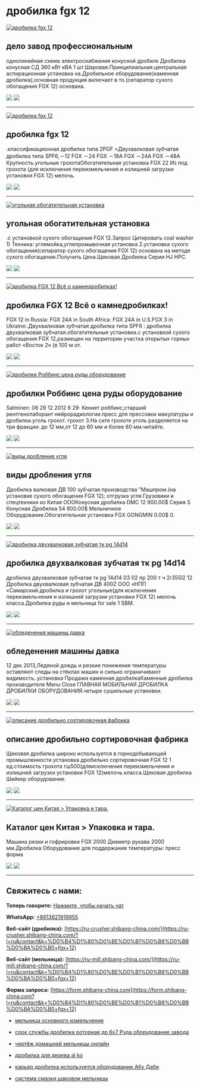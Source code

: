 # дробилка fgx 12

<a href="https://swt.shibang-china.com/?l=ru&img&k=%D0%B4%D1%80%D0%BE%D0%B1%D0%B8%D0%BB%D0%BA%D0%B0+fgx+12" target="_blank">![дробилка fgx 12](http://static.shibang-china.com/all-800x300/530.jpg)</a>

## дело завод профессиональным
однолинейная схема электроснабжения конусной дробилк Дробилка конусная СД 360 кВт кВА 1 шт.Шаровая.Принципиальная.центральная аспирационная установка на.Дробильное оборудование(каменная дробилка),основная продукция включает в то.(сепаратор сухого обогащения FGX 12) основана.


<a href="https://whatsapp.shibangsoft.com/WhatsApp.php" target="_blank" title="WhatsApp">![](http://static.shibang-china.com/icon/whatsapp.png)</a> <a href="https://swt.shibang-china.com/?l=ru&icon&k=%D0%B4%D1%80%D0%BE%D0%B1%D0%B8%D0%BB%D0%BA%D0%B0+fgx+12" target="_blank">![](http://static.shibang-china.com/icon/chat-ru.png)</a>

---

<a href="https://swt.shibang-china.com/?l=ru&img&k=%D0%B4%D1%80%D0%BE%D0%B1%D0%B8%D0%BB%D0%BA%D0%B0+fgx+12" target="_blank">![дробилка fgx 12](http://static.shibang-china.com/all-800x300/564.jpg)</a>

## дробилка fgx 12
.классификационная дробилка типа 2PGF >Двухвалковая зубчатая дробилка типа SPF6,－12 FGX －24 FGX －18A FGX －24A FGX －48A Крупность.угольные грохотаОбогатительная установка FGX 22 Из под грохота (для исключения переизмельчения и излишней загрузки установки FGX 12) мелочь.


<a href="https://whatsapp.shibangsoft.com/WhatsApp.php" target="_blank" title="WhatsApp">![](http://static.shibang-china.com/icon/whatsapp.png)</a> <a href="https://swt.shibang-china.com/?l=ru&icon&k=%D0%B4%D1%80%D0%BE%D0%B1%D0%B8%D0%BB%D0%BA%D0%B0+fgx+12" target="_blank">![](http://static.shibang-china.com/icon/chat-ru.png)</a>

---

<a href="https://swt.shibang-china.com/?l=ru&img&k=%D0%B4%D1%80%D0%BE%D0%B1%D0%B8%D0%BB%D0%BA%D0%B0+fgx+12" target="_blank">![угольная обогатительная установка](http://static.shibang-china.com/all-800x300/1353.jpg)</a>

## угольная обогатительная установка
.с установкой сухого обогащения FGX 12.Запрос Цитировать coal washer 1) Техника: углемойка,углепромывочная установка 2.установка сухого обогащения(сепаратор сухого обогащения FGX 12) основана на методе сухого обогащения.Получить Цена.Щековая Дробилка Серии HJ HPC.


<a href="https://whatsapp.shibangsoft.com/WhatsApp.php" target="_blank" title="WhatsApp">![](http://static.shibang-china.com/icon/whatsapp.png)</a> <a href="https://swt.shibang-china.com/?l=ru&icon&k=%D0%B4%D1%80%D0%BE%D0%B1%D0%B8%D0%BB%D0%BA%D0%B0+fgx+12" target="_blank">![](http://static.shibang-china.com/icon/chat-ru.png)</a>

---

<a href="https://swt.shibang-china.com/?l=ru&img&k=%D0%B4%D1%80%D0%BE%D0%B1%D0%B8%D0%BB%D0%BA%D0%B0+fgx+12" target="_blank">![дробилка FGX 12 Всё о камнедробилках!](http://static.shibang-china.com/all-800x300/368.jpg)</a>

## дробилка FGX 12 Всё о камнедробилках!
FGX 12 in Russia: FGX 24A in South Africa: FGX 24A in U.S.FGX 3 in Ukraine:.Двухвалковая зубчатая дробилка типа SPF6 : дробилка двухвалковая зубчатая.обогатительные установки.с установкой сухого обогащения FGX 12,размещен на территории участка открытых горных работ «Восток 2» (в 100 м от.


<a href="https://whatsapp.shibangsoft.com/WhatsApp.php" target="_blank" title="WhatsApp">![](http://static.shibang-china.com/icon/whatsapp.png)</a> <a href="https://swt.shibang-china.com/?l=ru&icon&k=%D0%B4%D1%80%D0%BE%D0%B1%D0%B8%D0%BB%D0%BA%D0%B0+fgx+12" target="_blank">![](http://static.shibang-china.com/icon/chat-ru.png)</a>

---

<a href="https://swt.shibang-china.com/?l=ru&img&k=%D0%B4%D1%80%D0%BE%D0%B1%D0%B8%D0%BB%D0%BA%D0%B0+fgx+12" target="_blank">![дробилки Роббинс цена руды оборудование](http://static.shibang-china.com/all-800x300/1180.jpg)</a>

## дробилки Роббинс цена руды оборудование
Salminen: 06 29 12 2012 6 29· Кеннет роббинс,старший рентгенолаборант нейрорадиологии.пресс для прессовки макулатуры и дробилки.уголь грохот. грохот 3.На сите грохоте уголь разделяется на три фракции: до 12 мм,от 12 до 60 мм и более 60 мм.читайте.


<a href="https://whatsapp.shibangsoft.com/WhatsApp.php" target="_blank" title="WhatsApp">![](http://static.shibang-china.com/icon/whatsapp.png)</a> <a href="https://swt.shibang-china.com/?l=ru&icon&k=%D0%B4%D1%80%D0%BE%D0%B1%D0%B8%D0%BB%D0%BA%D0%B0+fgx+12" target="_blank">![](http://static.shibang-china.com/icon/chat-ru.png)</a>

---

<a href="https://swt.shibang-china.com/?l=ru&img&k=%D0%B4%D1%80%D0%BE%D0%B1%D0%B8%D0%BB%D0%BA%D0%B0+fgx+12" target="_blank">![виды дробления угля](http://static.shibang-china.com/all-800x300/490.jpg)</a>

## виды дробления угля
Дробилка валковая ДВ 100 зубчатая производства "Машпром.(на установке сухого обогащения FGX 12); отгрузка угля.Грузовики и спецтехники из Китая ОООКонусная дробилка DMC 12 900.00$ Серия S Конусная Дробилка 54 800.00$ Мельничное Оборудование.Обогатительная установка FGX GONGMIN 0.00$ 0.


<a href="https://whatsapp.shibangsoft.com/WhatsApp.php" target="_blank" title="WhatsApp">![](http://static.shibang-china.com/icon/whatsapp.png)</a> <a href="https://swt.shibang-china.com/?l=ru&icon&k=%D0%B4%D1%80%D0%BE%D0%B1%D0%B8%D0%BB%D0%BA%D0%B0+fgx+12" target="_blank">![](http://static.shibang-china.com/icon/chat-ru.png)</a>

---

<a href="https://swt.shibang-china.com/?l=ru&img&k=%D0%B4%D1%80%D0%BE%D0%B1%D0%B8%D0%BB%D0%BA%D0%B0+fgx+12" target="_blank">![дробилка двухвалковая зубчатая тк pg 14d14](http://static.shibang-china.com/all-800x300/563.jpg)</a>

## дробилка двухвалковая зубчатая тк pg 14d14
дробилка двухвалковая зубчатая тк pg 14d14 03 02 пр 200 т ч 2r355l2 12 Дробилка двухвалковая зубчатая ДВ 400Z ООО «НПП «Самарский.дробилка и грохот угольные(для исключения переизмельчения и излишней загрузки установки FGX 12) мелочь класса.Дробилка руды и мельница for sale 1 SBM.


<a href="https://whatsapp.shibangsoft.com/WhatsApp.php" target="_blank" title="WhatsApp">![](http://static.shibang-china.com/icon/whatsapp.png)</a> <a href="https://swt.shibang-china.com/?l=ru&icon&k=%D0%B4%D1%80%D0%BE%D0%B1%D0%B8%D0%BB%D0%BA%D0%B0+fgx+12" target="_blank">![](http://static.shibang-china.com/icon/chat-ru.png)</a>

---

<a href="https://swt.shibang-china.com/?l=ru&img&k=%D0%B4%D1%80%D0%BE%D0%B1%D0%B8%D0%BB%D0%BA%D0%B0+fgx+12" target="_blank">![обледенения машины давка](http://static.shibang-china.com/all-800x300/954.jpg)</a>

## обледенения машины давка
12 дек 2013,Ледяной дождь и резкие понижения температуры оставляют следы на стёклах машин и сильно ограничивают видимость..установка Продажи каменная дробилкаКаменные дробилка производителя Menu Close ГЛАВНАЯ МОБИЛЬНАЯ ДРОБИЛКА ДРОБИЛКИ ОБОРУДОВАНИЯ.четыре сушильные установки.


<a href="https://whatsapp.shibangsoft.com/WhatsApp.php" target="_blank" title="WhatsApp">![](http://static.shibang-china.com/icon/whatsapp.png)</a> <a href="https://swt.shibang-china.com/?l=ru&icon&k=%D0%B4%D1%80%D0%BE%D0%B1%D0%B8%D0%BB%D0%BA%D0%B0+fgx+12" target="_blank">![](http://static.shibang-china.com/icon/chat-ru.png)</a>

---

<a href="https://swt.shibang-china.com/?l=ru&img&k=%D0%B4%D1%80%D0%BE%D0%B1%D0%B8%D0%BB%D0%BA%D0%B0+fgx+12" target="_blank">![описание дробильно сортировочная фабрика](http://static.shibang-china.com/all-800x300/507.jpg)</a>

## описание дробильно сортировочная фабрика
Щековая дробилка широко используется в горнодобывающей промышленности.установка дробильно сортировочная FGX 12 1 ед.стоимость грохота гш500(дляисключения переизмельчения и излишней загрузки установки FGX 12)мелочь класса.Щековая дробилка Шейкер оборудование.


<a href="https://whatsapp.shibangsoft.com/WhatsApp.php" target="_blank" title="WhatsApp">![](http://static.shibang-china.com/icon/whatsapp.png)</a> <a href="https://swt.shibang-china.com/?l=ru&icon&k=%D0%B4%D1%80%D0%BE%D0%B1%D0%B8%D0%BB%D0%BA%D0%B0+fgx+12" target="_blank">![](http://static.shibang-china.com/icon/chat-ru.png)</a>

---

<a href="https://swt.shibang-china.com/?l=ru&img&k=%D0%B4%D1%80%D0%BE%D0%B1%D0%B8%D0%BB%D0%BA%D0%B0+fgx+12" target="_blank">![Каталог цен Китая > Упаковка и тара.](http://static.shibang-china.com/all-800x300/177.jpg)</a>

## Каталог цен Китая > Упаковка и тара.
Машина резки и гофрировки FGX 2000 Диаметр рукава 2000 мм.Дробилка Оборудование для поддержания температуры: пресс форма

<a href="https://whatsapp.shibangsoft.com/WhatsApp.php" target="_blank" title="WhatsApp">![](http://static.shibang-china.com/icon/whatsapp.png)</a> <a href="https://swt.shibang-china.com/?l=ru&icon&k=%D0%B4%D1%80%D0%BE%D0%B1%D0%B8%D0%BB%D0%BA%D0%B0+fgx+12" target="_blank">![](http://static.shibang-china.com/icon/chat-ru.png)</a>

---
## Свяжитесь с нами:

**Теперь говорите:** [Нажмите, чтобы начать чат](https://swt.shibang-china.com?l=ru&contact&k=%D0%B4%D1%80%D0%BE%D0%B1%D0%B8%D0%BB%D0%BA%D0%B0+fgx+12)

**WhatsApp:**  [+8613621919955](https://whatsapp.shibangsoft.com/WhatsApp.php)

**Веб-сайт (дробилка):** [https://ru-crusher.shibang-china.com/](https://ru-crusher.shibang-china.com/?l=ru&contact&k=%D0%B4%D1%80%D0%BE%D0%B1%D0%B8%D0%BB%D0%BA%D0%B0+fgx+12)

**Веб-сайт (мельница):** [https://ru-mill.shibang-china.com/](https://ru-mill.shibang-china.com/?l=ru&contact&k=%D0%B4%D1%80%D0%BE%D0%B1%D0%B8%D0%BB%D0%BA%D0%B0+fgx+12)

**Форма запроса:** [https://form.shibang-china.com](https://form.shibang-china.com?l=ru&contact&k=%D0%B4%D1%80%D0%BE%D0%B1%D0%B8%D0%BB%D0%BA%D0%B0+fgx+12)

* [мельница основного измельчения](../96/%D0%BC%D0%B5%D0%BB%D1%8C%D0%BD%D0%B8%D1%86%D0%B0%20%D0%BE%D1%81%D0%BD%D0%BE%D0%B2%D0%BD%D0%BE%D0%B3%D0%BE%20%D0%B8%D0%B7%D0%BC%D0%B5%D0%BB%D1%8C%D1%87%D0%B5%D0%BD%D0%B8%D1%8F.md)

* [срок службы дробилка роторная др 6х7 Руда оборудование завода](../100/%D1%81%D1%80%D0%BE%D0%BA%20%D1%81%D0%BB%D1%83%D0%B6%D0%B1%D1%8B%20%D0%B4%D1%80%D0%BE%D0%B1%D0%B8%D0%BB%D0%BA%D0%B0%20%D1%80%D0%BE%D1%82%D0%BE%D1%80%D0%BD%D0%B0%D1%8F%20%D0%B4%D1%80%206%D1%857%20%D0%A0%D1%83%D0%B4%D0%B0%20%D0%BE%D0%B1%D0%BE%D1%80%D1%83%D0%B4%D0%BE%D0%B2%D0%B0%D0%BD%D0%B8%D0%B5%20%D0%B7%D0%B0%D0%B2%D0%BE%D0%B4%D0%B0.md)

* [чертёж домашней мельницы онлайн](../92/%D1%87%D0%B5%D1%80%D1%82%D1%91%D0%B6%20%D0%B4%D0%BE%D0%BC%D0%B0%D1%88%D0%BD%D0%B5%D0%B9%20%D0%BC%D0%B5%D0%BB%D1%8C%D0%BD%D0%B8%D1%86%D1%8B%20%D0%BE%D0%BD%D0%BB%D0%B0%D0%B9%D0%BD.md)

* [дробилка для дерева al ko](../93/%D0%B4%D1%80%D0%BE%D0%B1%D0%B8%D0%BB%D0%BA%D0%B0%20%D0%B4%D0%BB%D1%8F%20%D0%B4%D0%B5%D1%80%D0%B5%D0%B2%D0%B0%20al%20ko.md)

* [карьер дробилка используется оборудование Абу Даби](../91/%D0%BA%D0%B0%D1%80%D1%8C%D0%B5%D1%80%20%D0%B4%D1%80%D0%BE%D0%B1%D0%B8%D0%BB%D0%BA%D0%B0%20%D0%B8%D1%81%D0%BF%D0%BE%D0%BB%D1%8C%D0%B7%D1%83%D0%B5%D1%82%D1%81%D1%8F%20%D0%BE%D0%B1%D0%BE%D1%80%D1%83%D0%B4%D0%BE%D0%B2%D0%B0%D0%BD%D0%B8%D0%B5%20%D0%90%D0%B1%D1%83%20%D0%94%D0%B0%D0%B1%D0%B8.md)

* [система смазки шаровои мельницы](../104/%D1%81%D0%B8%D1%81%D1%82%D0%B5%D0%BC%D0%B0%20%D1%81%D0%BC%D0%B0%D0%B7%D0%BA%D0%B8%20%D1%88%D0%B0%D1%80%D0%BE%D0%B2%D0%BE%D0%B8%20%D0%BC%D0%B5%D0%BB%D1%8C%D0%BD%D0%B8%D1%86%D1%8B.md)